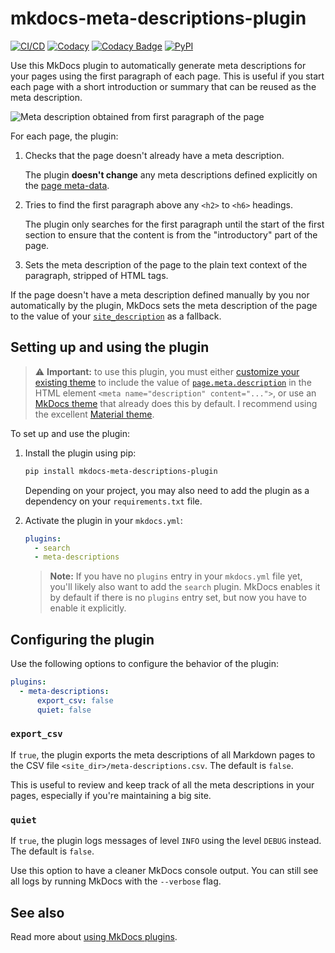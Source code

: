 # mkdocs-meta-descriptions-plugin

[![CI/CD](https://github.com/prcr/mkdocs-meta-descriptions-plugin/actions/workflows/test-build-deploy.yml/badge.svg)](https://github.com/prcr/mkdocs-meta-descriptions-plugin/actions/workflows/test-build-deploy.yml)
[![Codacy](https://app.codacy.com/project/badge/Grade/08bc759a053f475091318f53ea67bd05)](https://www.codacy.com/gh/prcr/mkdocs-meta-descriptions-plugin/dashboard?utm_source=github.com&amp;utm_medium=referral&amp;utm_content=prcr/mkdocs-meta-descriptions-plugin&amp;utm_campaign=Badge_Grade)
[![Codacy Badge](https://app.codacy.com/project/badge/Coverage/08bc759a053f475091318f53ea67bd05)](https://www.codacy.com/gh/prcr/mkdocs-meta-descriptions-plugin/dashboard?utm_source=github.com&utm_medium=referral&utm_content=prcr/mkdocs-meta-descriptions-plugin&utm_campaign=Badge_Coverage)
[![PyPI](https://img.shields.io/pypi/dm/mkdocs-meta-descriptions-plugin?label=PyPI)](https://pypi.org/project/mkdocs-meta-descriptions-plugin/)

Use this MkDocs plugin to automatically generate meta descriptions for your pages using the first paragraph of each page. This is useful if you start each page with a short introduction or summary that can be reused as the meta description.

![Meta description obtained from first paragraph of the page](https://raw.githubusercontent.com/prcr/mkdocs-meta-descriptions-plugin/main/images/readme-example.png)

For each page, the plugin:

1.  Checks that the page doesn't already have a meta description.

    The plugin **doesn't change** any meta descriptions defined explicitly on the [page meta-data](https://www.mkdocs.org/user-guide/writing-your-docs/#meta-data).

2.  Tries to find the first paragraph above any `<h2>` to `<h6>` headings.

    The plugin only searches for the first paragraph until the start of the first section to ensure that the content is from the "introductory" part of the page.

3.  Sets the meta description of the page to the plain text context of the paragraph, stripped of HTML tags.

If the page doesn't have a meta description defined manually by you nor automatically by the plugin, MkDocs sets the meta description of the page to the value of your [`site_description`](https://www.mkdocs.org/user-guide/configuration/#site_description) as a fallback.

## Setting up and using the plugin

> ⚠️ **Important:** to use this plugin, you must either [customize your existing theme](https://www.mkdocs.org/user-guide/styling-your-docs/#overriding-template-blocks) to include the value of [`page.meta.description`](https://www.mkdocs.org/user-guide/custom-themes/#pagemeta) in the HTML element `<meta name="description" content="...">`, or use an [MkDocs theme](https://github.com/mkdocs/mkdocs/wiki/MkDocs-Themes) that already does this by default. I recommend using the excellent [Material theme](https://github.com/squidfunk/mkdocs-material).

To set up and use the plugin:

1.  Install the plugin using pip:

    ```bash
    pip install mkdocs-meta-descriptions-plugin
    ```

    Depending on your project, you may also need to add the plugin as a dependency on your `requirements.txt` file.

2.  Activate the plugin in your `mkdocs.yml`:

    ```yaml
    plugins:
      - search
      - meta-descriptions
    ```

    > **Note:** If you have no `plugins` entry in your `mkdocs.yml` file yet, you'll likely also want to add the `search` plugin. MkDocs enables it by default if there is no `plugins` entry set, but now you have to enable it explicitly.

## Configuring the plugin

Use the following options to configure the behavior of the plugin:

```yaml
plugins:
  - meta-descriptions:
      export_csv: false
      quiet: false
```

### `export_csv`

If `true`, the plugin exports the meta descriptions of all Markdown pages to the CSV file `<site_dir>/meta-descriptions.csv`. The default is `false`.

This is useful to review and keep track of all the meta descriptions in your pages, especially if you're maintaining a big site.

### `quiet`

If `true`, the plugin logs messages of level `INFO` using the level `DEBUG` instead. The default is `false`.

Use this option to have a cleaner MkDocs console output. You can still see all logs by running MkDocs with the `--verbose` flag.

## See also

Read more about [using MkDocs plugins](http://www.mkdocs.org/user-guide/plugins/).
